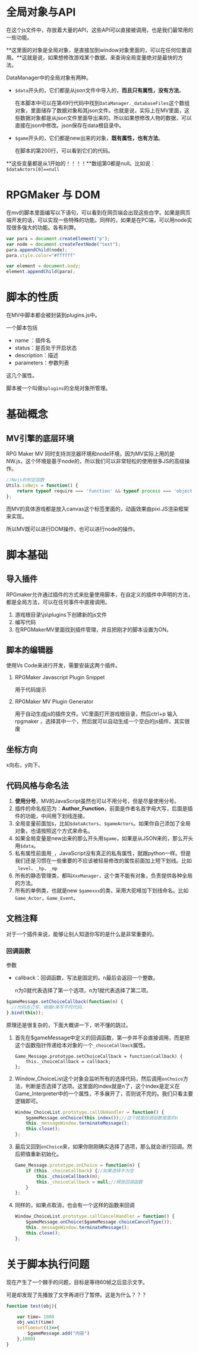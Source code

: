 # 全局对象与API

在这个js文件中，存放着大量的API，这些API可以直接被调用，也是我们最常用的一些功能。



**这里面的对象是全局对象，是直接加到window对象里面的，可以在任何位置调用。**这就是说，如果想修改游戏某个数据，来查询全局变量绝对是最快的方法。

DataManager中的全局对象有两种。

- `$data`开头的，它们都是从json文件中导入的，**而且只有属性，没有方法**。

  	在本脚本中可以在第49行代码中找到`DataManager._databaseFiles`这个数组对象，里面储存了数据对象和其json文件。也就是说，实际上在MV里面，这些数据对象都是从json文件里面导出来的。所以如果想修改人物的数据，可以直接在json中修改。json保存在data根目录中。

- `$game`开头的，它们都是new出来的对象，**既有属性，也有方法**。

  	在脚本的第200行，可以看到它们的代码。



**这些变量都是从1开始的！！！！**数组第0都是null。比如说：`$dataActors[0]==null`



# RPGMaker 与 DOM

在mv的脚本里面编写以下语句，可以看到在网页端会出现这些白字。如果是网页端开发的话，可以实现一些特殊的功能。同样的，如果是在PC端，可以用node实现很多强大的功能。各有利弊。

```js
var para = document.createElement("p");
var node = document.createTextNode("text");
para.appendChild(node);
para.style.color="#ffffff"

var element = document.body;
element.appendChild(para);
```

# 脚本的性质

在MV中脚本都会被封装到plugins.js中。

一个脚本包括

- name ：插件名
- status：是否处于开启状态
- description：描述
- parameters：参数列表

这几个属性。



脚本被一个叫做`$plugins`的全局对象所管理。

# 基础概念

## MV引擎的底层环境

RPG Maker MV 同时支持浏览器环境和node环境，因为MV实际上用的是NW.js，这个环境是基于node的，所以我们可以非常轻松的使用很多JS的高级操作。

```javascript
//Nwjs的判定函数
Utils.isNwjs = function() {
    return typeof require === 'function' && typeof process === 'object';
};
```

而MV的具体游戏都是放入canvas这个标签里面的，动画效果由pixi.JS渲染框架来实现。

所以MV既可以进行DOM操作，也可以进行node的操作。



# 脚本基础

## 导入插件

RPGmaker允许通过插件的方式来批量使用脚本，在自定义的插件中声明的方法，都是全局方法，可以在任何事件中直接调用。

1. 游戏根目录\js\plugins下创建新的js文件
2. 编写代码
3. 在RPGMakerMV里面找到插件管理，并且把刚才的脚本设置为ON。



## 脚本的编辑器

使用Vs Code来进行开发，需要安装这两个插件。

1. RPGMaker Javascript Plugin Snippet

   用于代码提示

2. RPGMaker MV Plugin Generator

   用于自动生成js的插件文件。VC里面打开游戏根目录，然后ctrl+p 输入rpgmaker ，选择其中一个，然后就可以自动生成一个空白的js插件。其实很废

## 坐标方向

x向右，y向下。



## 代码风格与命名法

1. **使用分号**，MV的JavaScript虽然也可以不用分号，但是尽量使用分号。
2. 插件的命名规范为：**Author_Function**，前面是作者名首字母大写，后面是插件的功能，中间用下划线连接。
3. 全局变量前面加`$`，比如`$dataActors`、`$gameActors`。如果你自己添加了全局对象，也请按照这个方式来命名。
4. 如果全局变量是new出来的那么开头用`$game`，如果是从JSON来的，那么开头用`$data`。
5. 私有属性前面用`_`，JavaScript没有真正的私有属性，就跟python一样。但是我们还是习惯在一些重要的不应该被轻易修改的属性前面加上短下划线。比如`_level`、`_hp`、`_mp`
6. 所有的静态管理类，都叫`XxxManager`，这个类不能有对象，负责提供各种全局的方法。
7. 所有的单例类，也就是new `$gamexxx`的类，采用大驼峰加下划线命名。比如`Game_Actor`，`Game_Event`。

## 文档注释

对于一个插件来说，能够让别人知道你写的是什么是非常重要的。





### 回调函数

参数

- callback：回调函数，写法是固定的。n最后会返回一个整数。

  n为0就代表选择了第一个选项，n为1就代表选择了第二项。

```javascript
$gameMessage.setChoiceCallback(function(n) {
  //代码自己写，根据n来写不同代码。
}.bind(this));
```

原理还是很复杂的，下面大概讲一下，听不懂的跳过。

1. 首先在$gameMessage中定义的回调函数，第一步并不会直接调用，而是把这个函数指针传递给本对象的一个`_choiceCallback`属性。

   ```
   Game_Message.prototype.setChoiceCallback = function(callback) {
       this._choiceCallback = callback;
   };
   ```

2. Window_ChoiceList这个对象会监听所有的选择代码，然后调用`onChoice`方法，判断是否选择了选项。这里面的index就是n了，这个index是定义在Game_Interpreter中的一个属性，不多展开了，否则说不完的。我们只看主要逻辑即可。

   ```javascript
   Window_ChoiceList.prototype.callOkHandler = function() {
       $gameMessage.onChoice(this.index());//这个就是回调函数里面的n
       this._messageWindow.terminateMessage();
       this.close();
   };
   ```

3. 最后又回到`onChoice`来，如果你刚刚确实选择了选项，那么就会进行回调。然后把值重新初始化。

   ```javascript
   Game_Message.prototype.onChoice = function(n) {
       if (this._choiceCallback) {//如果选择不为空
           this._choiceCallback(n);
           this._choiceCallback = null;//释放回调函数
       }
   };
   ```

4. 同样的，如果点取消，也会有一个这样的函数来回调

   ```javascript
   Window_ChoiceList.prototype.callCancelHandler = function() {
       $gameMessage.onChoice($gameMessage.choiceCancelType());
       this._messageWindow.terminateMessage();
       this.close();
   };
   ```

   







#  关于脚本执行问题



现在产生了一个棘手的问题，目标是等待60帧之后显示文字。

可是却发现了先播放了文字再进行了暂停。这是为什么？？？

```js
function test(obj){

    var time= 1000
    obj.wait(time)
    setTimeout(()=>{
        $gameMessage.add("内容")
    },1000)
}
```

